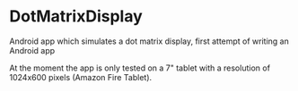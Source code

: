 # DotMatrixDisplay
Android app which simulates a dot matrix display, first attempt of writing an Android app

At the moment the app is only tested on a 7" tablet with a resolution of 1024x600 pixels
(Amazon Fire Tablet).
